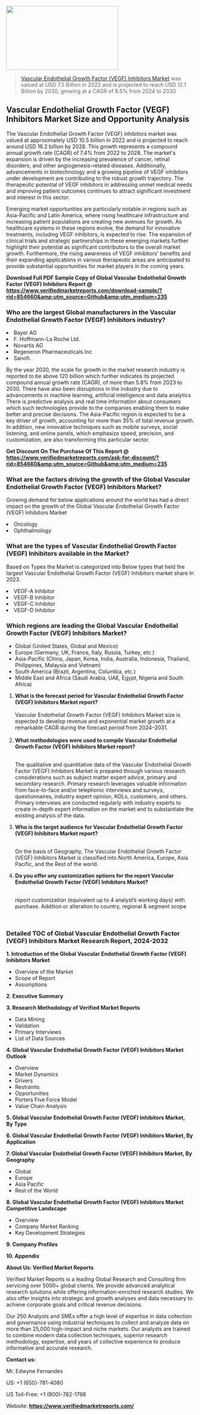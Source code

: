 <img src="https://ffe5etoiles.com/wp-content/uploads/2024/12/MST1-300x171.png" alt="" width="300" height="171" class="alignnone size-medium wp-image-20088" /><blockquote><p><p><a href="https://www.verifiedmarketreports.com/download-sample/?rid=854660&utm_source=Github&utm_medium=235" target="_blank">Vascular Endothelial Growth Factor (VEGF) Inhibitors Market</a> was valued at USD 7.5 Billion in 2022 and is projected to reach USD 12.1 Billion by 2030, growing at a CAGR of 6.5% from 2024 to 2030.</p></blockquote><p><h2>Vascular Endothelial Growth Factor (VEGF) Inhibitors Market Size and Opportunity Analysis</h2><p>The Vascular Endothelial Growth Factor (VEGF) inhibitors market was valued at approximately USD 10.5 billion in 2022 and is projected to reach around USD 16.2 billion by 2028. This growth represents a compound annual growth rate (CAGR) of 7.4% from 2022 to 2028. The market's expansion is driven by the increasing prevalence of cancer, retinal disorders, and other angiogenesis-related diseases. Additionally, advancements in biotechnology and a growing pipeline of VEGF inhibitors under development are contributing to the robust growth trajectory. The therapeutic potential of VEGF inhibitors in addressing unmet medical needs and improving patient outcomes continues to attract significant investment and interest in this sector.</p><p>Emerging market opportunities are particularly notable in regions such as Asia-Pacific and Latin America, where rising healthcare infrastructure and increasing patient populations are creating new avenues for growth. As healthcare systems in these regions evolve, the demand for innovative treatments, including VEGF inhibitors, is expected to rise. The expansion of clinical trials and strategic partnerships in these emerging markets further highlight their potential as significant contributors to the overall market growth. Furthermore, the rising awareness of VEGF inhibitors' benefits and their expanding applications in various therapeutic areas are anticipated to provide substantial opportunities for market players in the coming years.</p></p><p class=""><strong>Download Full PDF Sample Copy of Global Vascular Endothelial Growth Factor (VEGF) Inhibitors Report @ <a href="https://www.verifiedmarketreports.com/download-sample/?rid=854660&amp;utm_source=Github&amp;utm_medium=235" target="_blank">https://www.verifiedmarketreports.com/download-sample/?rid=854660&amp;utm_source=Github&amp;utm_medium=235</a></strong></p><h3 id="" class="">Who are the largest Global manufacturers in the Vascular Endothelial Growth Factor (VEGF) Inhibitors industry?</h3><p><li>Bayer AG</li><li> F. Hoffmann-La Roche Ltd.</li><li> Novartis AG</li><li> Regeneron Pharmaceuticals Inc</li><li> Sanofi.</li></p><div class=""><div class="" dir="" data-message-author-role="" data-message-id="" data-message-model-slug=""><div class=""><div class=""><div class=""><div class="" dir="" data-message-author-role="" data-message-id="" data-message-model-slug=""><div class=""><div class=""><p>By the year 2030, the scale for growth in the market research industry is reported to be above 120 billion which further indicates its projected compound annual growth rate (CAGR), of more than 5.8% from 2023 to 2030. There have also been disruptions in the industry due to advancements in machine learning, artificial intelligence and data analytics There is predictive analysis and real time information about consumers which such technologies provide to the companies enabling them to make better and precise decisions. The Asia-Pacific region is expected to be a key driver of growth, accounting for more than 35% of total revenue growth. In addition, new innovative techniques such as mobile surveys, social listening, and online panels, which emphasize speed, precision, and customization, are also transforming this particular sector.</p><p><strong>Get Discount On The Purchase Of This Report @&nbsp; <a href="https://www.verifiedmarketreports.com/ask-for-discount/?rid=854660&amp;utm_source=Github&amp;utm_medium=235" target="_blank">https://www.verifiedmarketreports.com/ask-for-discount/?rid=854660&amp;utm_source=Github&amp;utm_medium=235</a></strong></p></div></div></div></div></div></div></div></div><h3 id="" class="">What are the factors driving the growth of the Global Vascular Endothelial Growth Factor (VEGF) Inhibitors Market?</h3><p id="" class="">Growing demand for below applications around the world has had a direct impact on the growth of the Global Vascular Endothelial Growth Factor (VEGF) Inhibitors Market</p><p id="" class=""><li>Oncology</li><li> Ophthalmology</li></p><h3 id="" class="">What are the types of Vascular Endothelial Growth Factor (VEGF) Inhibitors available in the Market?</h3><p id="" class="">Based on Types the Market is categorized into Below types that held the largest Vascular Endothelial Growth Factor (VEGF) Inhibitors market share In 2023.</p><p id="" class=""><li>VEGF-A Inhibitor</li><li> VEGF-B Inhibitor</li><li> VEGF-C Inhibitor</li><li> VEGF-D Inhibitor</li></p><h3 id="" class="">Which regions are leading the Global Vascular Endothelial Growth Factor (VEGF) Inhibitors Market?</h3><ul><li>Global (United States, Global and Mexico)</li><li>Europe (Germany, UK, France, Italy, Russia, Turkey, etc.)</li><li>Asia-Pacific (China, Japan, Korea, India, Australia, Indonesia, Thailand, Philippines, Malaysia and Vietnam)</li><li>South America (Brazil, Argentina, Columbia, etc.)</li><li>Middle East and Africa (Saudi Arabia, UAE, Egypt, Nigeria and South Africa)</li></ul><p><ol><li><strong>What is the forecast period for Vascular Endothelial Growth Factor (VEGF) Inhibitors Market report?<br /></strong><br /><span data-sheets-root="1" data-sheets-value="{&quot;1&quot;:2,&quot;2&quot;:&quot;XXXX size is expected to develop revenue and exponential market growth at a remarkable CAGR during the forecast period from 2024&ndash;2030.&quot;}" data-sheets-userformat="{&quot;2&quot;:12674,&quot;4&quot;:{&quot;1&quot;:2,&quot;2&quot;:16776960},&quot;10&quot;:2,&quot;11&quot;:0,&quot;15&quot;:&quot;Arial&quot;,&quot;16&quot;:12}">Vascular Endothelial Growth Factor (VEGF) Inhibitors Market size is expected to develop revenue and exponential market growth at a remarkable CAGR during the forecast period from 2024&ndash;2031.</span><br /><br /></li><li><strong>What methodologies were used to compile Vascular Endothelial Growth Factor (VEGF) Inhibitors Market report?<br /><br /></strong><p>The qualitative and quantitative data of the&nbsp;Vascular Endothelial Growth Factor (VEGF) Inhibitors Market is prepared through various research considerations such as subject matter expert advice, primary and secondary research. Primary research leverages valuable information from face-to-face and/or telephonic interviews and surveys, questionnaires, industry expert opinion, KOLs, customers, and others. Primary interviews are conducted regularly with industry experts to create in-depth expert information on the market and to substantiate the existing analysis of the data.&nbsp;</p></li><li><strong>Who is the target audience for Vascular Endothelial Growth Factor (VEGF) Inhibitors Market report?<br /><br /></strong><p>On the basis of Geography, The&nbsp;Vascular Endothelial Growth Factor (VEGF) Inhibitors Market is classified into North America, Europe, Asia Pacific, and the Rest of the world.</p></li><li><strong>Do you offer any customization options for the report Vascular Endothelial Growth Factor (VEGF) Inhibitors Market?<br /><br /></strong><p>report customization (equivalent up to 4 analyst&rsquo;s working days) with purchase. Addition or alteration to country, regional &amp; segment scope</p><p>&nbsp;</p></li></ol></p><h3 id="" class="">Detailed TOC of Global Vascular Endothelial Growth Factor (VEGF) Inhibitors Market Research Report, 2024-2032</h3><p id="" class=""><strong>1. Introduction of the Global Vascular Endothelial Growth Factor (VEGF) Inhibitors Market</strong></p><ul><li>Overview of the Market</li><li>Scope of Report</li><li>Assumptions</li></ul><p id="" class=""><strong>2. Executive Summary</strong></p><p id="" class=""><strong>3. Research Methodology of&nbsp;Verified Market Reports</strong></p><ul><li>Data Mining</li><li>Validation</li><li>Primary Interviews</li><li>List of Data Sources</li></ul><p id="" class=""><strong>4. Global Vascular Endothelial Growth Factor (VEGF) Inhibitors Market Outlook</strong></p><ul><li>Overview</li><li>Market Dynamics</li><li>Drivers</li><li>Restraints</li><li>Opportunities</li><li>Porters Five Force Model</li><li>Value Chain Analysis</li></ul><p id="" class=""><strong>5. Global Vascular Endothelial Growth Factor (VEGF) Inhibitors Market, By&nbsp;Type</strong></p><p id="" class=""><strong>6. Global Vascular Endothelial Growth Factor (VEGF) Inhibitors Market, By Application</strong></p><p id="" class=""><strong>7. Global Vascular Endothelial Growth Factor (VEGF) Inhibitors Market, By Geography</strong></p><ul><li>Global</li><li>Europe</li><li>Asia Pacific</li><li>Rest of the World</li></ul><p id="" class=""><strong>8. Global Vascular Endothelial Growth Factor (VEGF) Inhibitors Market Competitive Landscape</strong></p><ul><li>Overview</li><li>Company Market Ranking</li><li>Key Development Strategies</li></ul><p id="" class=""><strong>9. Company Profiles</strong></p><p id="" class=""><strong>10. Appendix</strong></p><p id="" class=""><strong>About Us: Verified Market Reports</strong></p><p id="" class="">Verified Market Reports is a leading Global Research and Consulting firm servicing over 5000+ global clients. We provide advanced analytical research solutions while offering information-enriched research studies. We also offer insights into strategic and growth analyses and data necessary to achieve corporate goals and critical revenue decisions.</p><p id="" class="">Our 250 Analysts and SMEs offer a high level of expertise in data collection and governance using industrial techniques to collect and analyze data on more than 25,000 high-impact and niche markets. Our analysts are trained to combine modern data collection techniques, superior research methodology, expertise, and years of collective experience to produce informative and accurate research.</p><p id="" class=""><strong>Contact us:</strong></p><p id="" class="">Mr. Edwyne Fernandes</p><p id="" class="">US: +1 (650)-781-4080</p><p id="" class="">US Toll-Free: +1 (800)-782-1768</p><p id="" class="">Website: <a target="" data-test-app-aware-link=""><strong>https://www.verifiedmarketreports.com/</strong></a></p>
